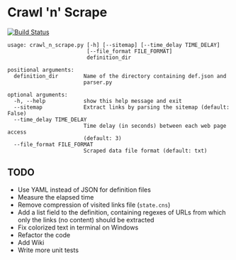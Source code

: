 # Crawl 'n' Scrape
[![Build Status](https://travis-ci.org/bornabesic/crawl-n-scrape.svg?branch=travis-ci)](https://travis-ci.org/bornabesic/crawl-n-scrape)
```
usage: crawl_n_scrape.py [-h] [--sitemap] [--time_delay TIME_DELAY]
                         [--file_format FILE_FORMAT]
                         definition_dir

positional arguments:
  definition_dir        Name of the directory containing def.json and
                        parser.py

optional arguments:
  -h, --help            show this help message and exit
  --sitemap             Extract links by parsing the sitemap (default: False)
  --time_delay TIME_DELAY
                        Time delay (in seconds) between each web page access
                        (default: 3)
  --file_format FILE_FORMAT
                        Scraped data file format (default: txt)
  ```

## TODO

- Use YAML instead of JSON for definition files
- Measure the elapsed time
- Remove compression of visited links file (`state.cns`)
- Add a list field to the definition, containing regexes of URLs from which only the links (no content) should be extracted
- Fix colorized text in terminal on Windows
- Refactor the code
- Add Wiki
- Write more unit tests
